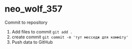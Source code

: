 # neo_wolf_357


Commit to repository
1) Add files to commit
```git add .```
2) create commit
```git commit -m 'тут месседж для комміту'```
3) Push data to GitHub